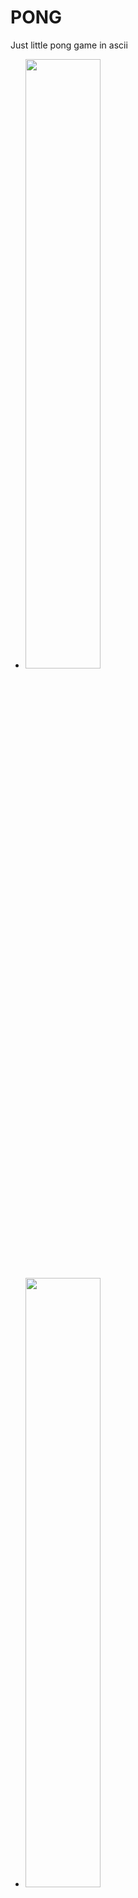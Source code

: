 # PONG
Just little pong game in ascii

- <img src='https://github.com/3MtlFtnn/PONG/assets/115405460/4606954f-dd57-4e66-88c1-04f956811eb7' width=50% height=50%>


- <img src='https://github.com/3MtlFtnn/PONG/assets/115405460/619397fb-05aa-4757-a464-a57ca0879096' width=50% height=50%>
# This game was created for 2 players

# Contols:
- 1-st player "A" and "Z"
- 2-st player "K" and "M"

Please use 'A' not 'a', pla with CapsLock for best resault
